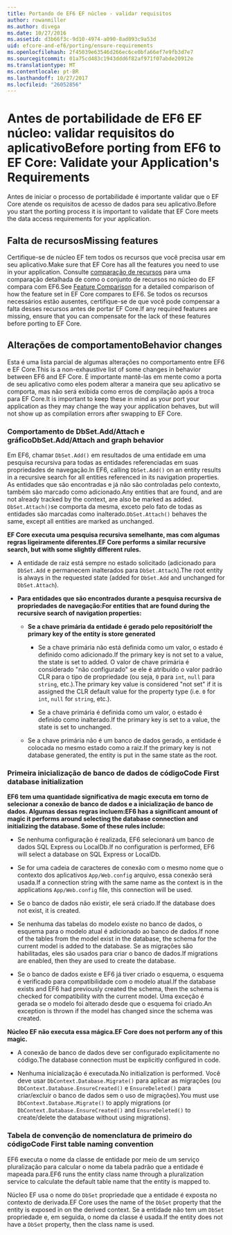 ```yaml
---
title: Portando de EF6 EF núcleo - validar requisitos
author: rowanmiller
ms.author: divega
ms.date: 10/27/2016
ms.assetid: d3b66f3c-9d10-4974-a090-8ad093c9a53d
uid: efcore-and-ef6/porting/ensure-requirements
ms.openlocfilehash: 2f45039e63546d266ec6ce0bfa66ef7e9fb3d7e7
ms.sourcegitcommit: 01a75cd483c1943ddd6f82af971f07abde20912e
ms.translationtype: MT
ms.contentlocale: pt-BR
ms.lasthandoff: 10/27/2017
ms.locfileid: "26052856"
---
```

# <a name="before-porting-from-ef6-to-ef-core-validate-your-applications-requirements"></a><span data-ttu-id="11bda-102">Antes de portabilidade de EF6 EF núcleo: validar requisitos do aplicativo</span><span class="sxs-lookup"><span data-stu-id="11bda-102">Before porting from EF6 to EF Core: Validate your Application's Requirements</span></span>

<span data-ttu-id="11bda-103">Antes de iniciar o processo de portabilidade é importante validar que o EF Core atende os requisitos de acesso de dados para seu aplicativo.</span><span class="sxs-lookup"><span data-stu-id="11bda-103">Before you start the porting process it is important to validate that EF Core meets the data access requirements for your application.</span></span>

## <a name="missing-features"></a><span data-ttu-id="11bda-104">Falta de recursos</span><span class="sxs-lookup"><span data-stu-id="11bda-104">Missing features</span></span>

<span data-ttu-id="11bda-105">Certifique-se de núcleo EF tem todos os recursos que você precisa usar em seu aplicativo.</span><span class="sxs-lookup"><span data-stu-id="11bda-105">Make sure that EF Core has all the features you need to use in your application.</span></span> <span data-ttu-id="11bda-106">Consulte [comparação de recursos](../features.md) para uma comparação detalhada de como o conjunto de recursos no núcleo do EF compara com EF6.</span><span class="sxs-lookup"><span data-stu-id="11bda-106">See [Feature Comparison](../features.md) for a detailed comparison of how the feature set in EF Core compares to EF6.</span></span> <span data-ttu-id="11bda-107">Se todos os recursos necessários estão ausentes, certifique-se de que você pode compensar a falta desses recursos antes de portar EF Core.</span><span class="sxs-lookup"><span data-stu-id="11bda-107">If any required features are missing, ensure that you can compensate for the lack of these features before porting to EF Core.</span></span>

## <a name="behavior-changes"></a><span data-ttu-id="11bda-108">Alterações de comportamento</span><span class="sxs-lookup"><span data-stu-id="11bda-108">Behavior changes</span></span>

<span data-ttu-id="11bda-109">Esta é uma lista parcial de algumas alterações no comportamento entre EF6 e EF Core.</span><span class="sxs-lookup"><span data-stu-id="11bda-109">This is a non-exhaustive list of some changes in behavior between EF6 and EF Core.</span></span> <span data-ttu-id="11bda-110">É importante mantê-las em mente como a porta de seu aplicativo como eles podem alterar a maneira que seu aplicativo se comporta, mas não será exibida como erros de compilação após a troca para EF Core.</span><span class="sxs-lookup"><span data-stu-id="11bda-110">It is important to keep these in mind as your port your application as they may change the way your application behaves, but will not show up as compilation errors after swapping to EF Core.</span></span>

### <a name="dbsetaddattach-and-graph-behavior"></a><span data-ttu-id="11bda-111">Comportamento de DbSet.Add/Attach e gráfico</span><span class="sxs-lookup"><span data-stu-id="11bda-111">DbSet.Add/Attach and graph behavior</span></span>

<span data-ttu-id="11bda-112">Em EF6, chamar `DbSet.Add()` em resultados de uma entidade em uma pesquisa recursiva para todas as entidades referenciadas em suas propriedades de navegação.</span><span class="sxs-lookup"><span data-stu-id="11bda-112">In EF6, calling `DbSet.Add()` on an entity results in a recursive search for all entities referenced in its navigation properties.</span></span> <span data-ttu-id="11bda-113">As entidades que são encontradas e já não são controladas pelo contexto, também são marcado como adicionado.</span><span class="sxs-lookup"><span data-stu-id="11bda-113">Any entities that are found, and are not already tracked by the context, are also be marked as added.</span></span> <span data-ttu-id="11bda-114">`DbSet.Attach()`se comporta da mesma, exceto pelo fato de todas as entidades são marcadas como inalterado.</span><span class="sxs-lookup"><span data-stu-id="11bda-114">`DbSet.Attach()` behaves the same, except all entities are marked as unchanged.</span></span>

<span data-ttu-id="11bda-115">**EF Core executa uma pesquisa recursiva semelhante, mas com algumas regras ligeiramente diferentes.**</span><span class="sxs-lookup"><span data-stu-id="11bda-115">**EF Core performs a similar recursive search, but with some slightly different rules.**</span></span>

*  <span data-ttu-id="11bda-116">A entidade de raiz está sempre no estado solicitado (adicionado para `DbSet.Add` e permanecem inalterados para `DbSet.Attach`).</span><span class="sxs-lookup"><span data-stu-id="11bda-116">The root entity is always in the requested state (added for `DbSet.Add` and unchanged for `DbSet.Attach`).</span></span>

*  <span data-ttu-id="11bda-117">**Para entidades que são encontrados durante a pesquisa recursiva de propriedades de navegação:**</span><span class="sxs-lookup"><span data-stu-id="11bda-117">**For entities that are found during the recursive search of navigation properties:**</span></span>

    *  <span data-ttu-id="11bda-118">**Se a chave primária da entidade é gerado pelo repositório**</span><span class="sxs-lookup"><span data-stu-id="11bda-118">**If the primary key of the entity is store generated**</span></span>

        * <span data-ttu-id="11bda-119">Se a chave primária não está definida como um valor, o estado é definido como adicionado.</span><span class="sxs-lookup"><span data-stu-id="11bda-119">If the primary key is not set to a value, the state is set to added.</span></span> <span data-ttu-id="11bda-120">O valor de chave primária é considerado "não configurado" se ele é atribuído o valor padrão CLR para o tipo de propriedade (ou seja, `0` para `int`, `null` para `string`, etc.).</span><span class="sxs-lookup"><span data-stu-id="11bda-120">The primary key value is considered "not set" if it is assigned the CLR default value for the property type (i.e. `0` for `int`, `null` for `string`, etc.).</span></span>

        * <span data-ttu-id="11bda-121">Se a chave primária é definida como um valor, o estado é definido como inalterado.</span><span class="sxs-lookup"><span data-stu-id="11bda-121">If the primary key is set to a value, the state is set to unchanged.</span></span>

    *  <span data-ttu-id="11bda-122">Se a chave primária não é um banco de dados gerado, a entidade é colocada no mesmo estado como a raiz.</span><span class="sxs-lookup"><span data-stu-id="11bda-122">If the primary key is not database generated, the entity is put in the same state as the root.</span></span>

### <a name="code-first-database-initialization"></a><span data-ttu-id="11bda-123">Primeira inicialização de banco de dados de código</span><span class="sxs-lookup"><span data-stu-id="11bda-123">Code First database initialization</span></span>

<span data-ttu-id="11bda-124">**EF6 tem uma quantidade significativa de magic executa em torno de selecionar a conexão de banco de dados e a inicialização de banco de dados. Algumas dessas regras incluem:**</span><span class="sxs-lookup"><span data-stu-id="11bda-124">**EF6 has a significant amount of magic it performs around selecting the database connection and initializing the database. Some of these rules include:**</span></span>

* <span data-ttu-id="11bda-125">Se nenhuma configuração é realizada, EF6 selecionará um banco de dados SQL Express ou LocalDb.</span><span class="sxs-lookup"><span data-stu-id="11bda-125">If no configuration is performed, EF6 will select a database on SQL Express or LocalDb.</span></span>

* <span data-ttu-id="11bda-126">Se for uma cadeia de caracteres de conexão com o mesmo nome que o contexto dos aplicativos `App/Web.config` arquivo, essa conexão será usada.</span><span class="sxs-lookup"><span data-stu-id="11bda-126">If a connection string with the same name as the context is in the applications `App/Web.config` file, this connection will be used.</span></span>

* <span data-ttu-id="11bda-127">Se o banco de dados não existir, ele será criado.</span><span class="sxs-lookup"><span data-stu-id="11bda-127">If the database does not exist, it is created.</span></span>

* <span data-ttu-id="11bda-128">Se nenhuma das tabelas do modelo existe no banco de dados, o esquema para o modelo atual é adicionado ao banco de dados.</span><span class="sxs-lookup"><span data-stu-id="11bda-128">If none of the tables from the model exist in the database, the schema for the current model is added to the database.</span></span> <span data-ttu-id="11bda-129">Se as migrações são habilitadas, eles são usados para criar o banco de dados.</span><span class="sxs-lookup"><span data-stu-id="11bda-129">If migrations are enabled, then they are used to create the database.</span></span>

* <span data-ttu-id="11bda-130">Se o banco de dados existe e EF6 já tiver criado o esquema, o esquema é verificado para compatibilidade com o modelo atual.</span><span class="sxs-lookup"><span data-stu-id="11bda-130">If the database exists and EF6 had previously created the schema, then the schema is checked for compatibility with the current model.</span></span> <span data-ttu-id="11bda-131">Uma exceção é gerada se o modelo foi alterado desde que o esquema foi criado.</span><span class="sxs-lookup"><span data-stu-id="11bda-131">An exception is thrown if the model has changed since the schema was created.</span></span>

<span data-ttu-id="11bda-132">**Núcleo EF não executa essa mágica.**</span><span class="sxs-lookup"><span data-stu-id="11bda-132">**EF Core does not perform any of this magic.**</span></span>

* <span data-ttu-id="11bda-133">A conexão de banco de dados deve ser configurado explicitamente no código.</span><span class="sxs-lookup"><span data-stu-id="11bda-133">The database connection must be explicitly configured in code.</span></span>

* <span data-ttu-id="11bda-134">Nenhuma inicialização é executada.</span><span class="sxs-lookup"><span data-stu-id="11bda-134">No initialization is performed.</span></span> <span data-ttu-id="11bda-135">Você deve usar `DbContext.Database.Migrate()` para aplicar as migrações (ou `DbContext.Database.EnsureCreated()` e `EnsureDeleted()` para criar/excluir o banco de dados sem o uso de migrações).</span><span class="sxs-lookup"><span data-stu-id="11bda-135">You must use `DbContext.Database.Migrate()` to apply migrations (or `DbContext.Database.EnsureCreated()` and `EnsureDeleted()` to create/delete the database without using migrations).</span></span>

### <a name="code-first-table-naming-convention"></a><span data-ttu-id="11bda-136">Tabela de convenção de nomenclatura de primeiro do código</span><span class="sxs-lookup"><span data-stu-id="11bda-136">Code First table naming convention</span></span>

<span data-ttu-id="11bda-137">EF6 executa o nome da classe de entidade por meio de um serviço pluralização para calcular o nome da tabela padrão que a entidade é mapeada para.</span><span class="sxs-lookup"><span data-stu-id="11bda-137">EF6 runs the entity class name through a pluralization service to calculate the default table name that the entity is mapped to.</span></span>

<span data-ttu-id="11bda-138">Núcleo EF usa o nome do `DbSet` propriedade que a entidade é exposta no contexto de derivada.</span><span class="sxs-lookup"><span data-stu-id="11bda-138">EF Core uses the name of the `DbSet` property that the entity is exposed in on the derived context.</span></span> <span data-ttu-id="11bda-139">Se a entidade não tem um `DbSet` propriedade e, em seguida, o nome da classe é usada.</span><span class="sxs-lookup"><span data-stu-id="11bda-139">If the entity does not have a `DbSet` property, then the class name is used.</span></span>
